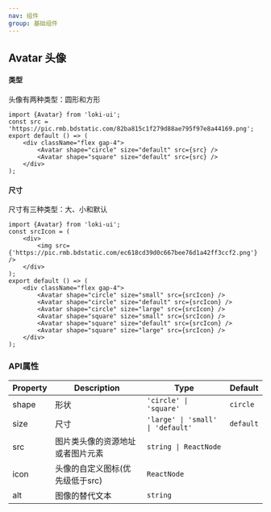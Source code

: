 ```yaml
---
nav: 组件
group: 基础组件
---
```


## Avatar 头像

#### 类型

头像有两种类型：圆形和方形

```tsx
import {Avatar} from 'loki-ui';
const src = 'https://pic.rmb.bdstatic.com/82ba815c1f279d88ae795f97e8a44169.png';
export default () => (
    <div className="flex gap-4">
        <Avatar shape="circle" size="default" src={src} />
        <Avatar shape="square" size="default" src={src} />
    </div>
);
```

#### 尺寸

尺寸有三种类型：大、小和默认

```tsx
import {Avatar} from 'loki-ui';
const srcIcon = (
    <div>
        <img src={'https://pic.rmb.bdstatic.com/ec618cd39d0c667bee76d1a42ff3ccf2.png'} />
    </div>
);
export default () => (
    <div className="flex gap-4">
        <Avatar shape="circle" size="small" src={srcIcon} />
        <Avatar shape="circle" size="default" src={srcIcon} />
        <Avatar shape="circle" size="large" src={srcIcon} />
        <Avatar shape="square" size="small" src={srcIcon} />
        <Avatar shape="square" size="default" src={srcIcon} />
        <Avatar shape="square" size="large" src={srcIcon} />
    </div>
);
```

### API属性

| Property | Description                      | Type                              | Default   |
| -------- | -------------------------------- | --------------------------------- | --------- |
| shape    | 形状                             | `'circle' \| 'square'`            | `circle`  |
| size     | 尺寸                             | `'large' \| 'small' \| 'default'` | `default` |
| src      | 图片类头像的资源地址或者图片元素 | `string \| ReactNode`             |           |
| icon     | 头像的自定义图标(优先级低于src)  | `ReactNode`                       |           |
| alt      | 图像的替代文本                   | `string`                          |           |
